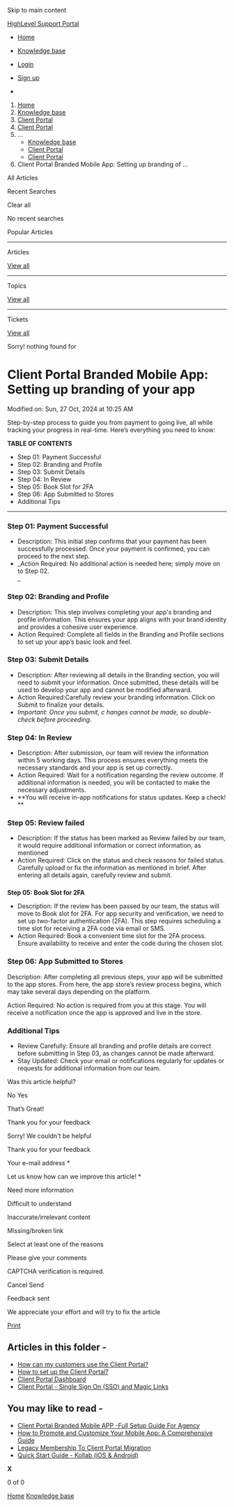Skip to main content

[ HighLevel Support Portal ](https://help.gohighlevel.com)

  * [ Home ](/support/home)
  * [ Knowledge base ](/support/solutions)

  * [Login](/support/login)
  * [Sign up](/support/signup)
  * 

  1. [Home](/support/home)
  2. [Knowledge base](/support/solutions)
  3. [Client Portal](/support/solutions/155000000004)
  4. [Client Portal](/support/solutions/folders/155000000015)
  5. ... 
     * [Knowledge base](/support/solutions)
     * [Client Portal](/support/solutions/155000000004)
     * [Client Portal](/support/solutions/folders/155000000015)
  6. Client Portal Branded Mobile App: Setting up branding of ...

All  Articles 

Recent Searches

Clear all

No recent searches

Popular Articles

* * *

Articles

[View all](/support/search/solutions)

* * *

Topics

[View all](/support/search/topics)

* * *

Tickets

[View all](/support/search/tickets)

Sorry! nothing found for   

# Client Portal Branded Mobile App: Setting up branding of your app

Modified on: Sun, 27 Oct, 2024 at 10:25 AM

Step-by-step process to guide you from payment to going live, all while tracking your progress in real-time. Here’s everything you need to know:

**TABLE OF CONTENTS**

  * Step 01: Payment Successful
  * Step 02: Branding and Profile
  * Step 03: Submit Details
  * Step 04: In Review
  * Step 05: Book Slot for 2FA
  * Step 06: App Submitted to Stores
  * Additional Tips

* * *

### **Step 01: Payment Successful**

  * Description: This initial step confirms that your payment has been successfully processed. Once your payment is confirmed, you can proceed to the next step.
  * _Action Required: No additional action is needed here; simply move on to Step 02.  
_

### **Step 02: Branding and Profile**

  * Description: This step involves completing your app's branding and profile information. This ensures your app aligns with your brand identity and provides a cohesive user experience.
  * Action Required: Complete all fields in the Branding and Profile sections to set up your app’s basic look and feel.  

### **Step 03: Submit Details**

  * Description: After reviewing all details in the Branding section, you will need to submit your information. Once submitted, these details will be used to develop your app and cannot be modified afterward.
  * Action Required:Carefully review your branding information. Click on Submit to finalize your details.
  * _Important: Once you submit, c_ _hanges cannot be made, so double-check before proceeding._

### **Step 04: In Review**

  * Description: After submission, our team will review the information within 5 working days. This process ensures everything meets the necessary standards and your app is set up correctly.
  * Action Required: Wait for a notification regarding the review outcome. If additional information is needed, you will be contacted to make the necessary adjustments.
  * **You will receive in-app notifications for status updates. Keep a check!  
**  

###   

### **Step 05: Review failed**

  * Description: If the status has been marked as Review failed by our team, it would require additional information or correct information, as mentioned
  * Action Required: Click on the status and check reasons for failed status. Carefully upload or fix the information as mentioned in brief. After entering all details again, carefully review and submit.

###   

###   

###   
**Step 05: Book Slot for 2FA**

  * Description: If the review has been passed by our team, the status will move to Book slot for 2FA. For app security and verification, we need to set up two-factor authentication (2FA). This step requires scheduling a time slot for receiving a 2FA code via email or SMS.
  * Action Required: Book a convenient time slot for the 2FA process. Ensure availability to receive and enter the code during the chosen slot.

### **Step 06: App Submitted to Stores**

Description: After completing all previous steps, your app will be submitted to the app stores. From here, the app store’s review process begins, which may take several days depending on the platform.

Action Required: No action is required from you at this stage. You will receive a notification once the app is approved and live in the store.  

### **Additional Tips**

  * Review Carefully: Ensure all branding and profile details are correct before submitting in Step 03, as changes cannot be made afterward.
  * Stay Updated: Check your email or notifications regularly for updates or requests for additional information from our team.

Was this article helpful?

No  Yes 

That’s Great!

Thank you for your feedback

Sorry! We couldn't be helpful

Thank you for your feedback

Your e-mail address *

Let us know how can we improve this article! *

Need more information 

Difficult to understand 

Inaccurate/irrelevant content 

Missing/broken link 

Select at least one of the reasons 

Please give your comments 

CAPTCHA verification is required. 

Cancel  Send 

Feedback sent

We appreciate your effort and will try to fix the article

[Print](javascript:print\(\))

## Articles in this folder -

  * [How can my customers use the Client Portal?](/support/solutions/articles/155000000197-how-can-my-customers-use-the-client-portal-)
  * [How to set up the Client Portal?](/support/solutions/articles/155000000193-how-to-set-up-the-client-portal-)
  * [Client Portal Dashboard](/support/solutions/articles/155000001205-client-portal-dashboard)
  * [Client Portal - Single Sign On (SSO) and Magic Links](/support/solutions/articles/155000001667-client-portal-single-sign-on-sso-and-magic-links)

## You may like to read -

  * [Client Portal Branded Mobile APP -Full Setup Guide For Agency](/support/solutions/articles/155000002617-client-portal-branded-mobile-app-full-setup-guide-for-agency)
  * [How to Promote and Customize Your Mobile App: A Comprehensive Guide](/support/solutions/articles/155000000089-how-to-promote-and-customize-your-mobile-app-a-comprehensive-guide)
  * [Legacy Membership To Client Portal Migration](/support/solutions/articles/155000002045-legacy-membership-to-client-portal-migration)
  * [Quick Start Guide - Kollab (iOS & Android)](/support/solutions/articles/155000002412-quick-start-guide-kollab-ios-android-)

**X**

0 of 0 []()

[Home](/support/home) [Knowledge base](/support/solutions)
